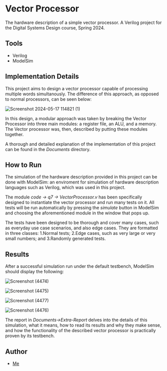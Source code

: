 # Vector Processor

The hardware description of a simple vector processor. A Verilog project for the Digital Systems Design course, Spring 2024.


## Tools
- Verilog
- ModelSim


## Implementation Details

This project aims to design a vector processor capable of processing multiple words simultanously. The difference of this approach, as opposed to normal processors, can be seen below:

![Screenshot 2024-05-17 114821 (1)](https://github.com/mirshaf/vector-processor/assets/119650737/70540880-04c6-444c-9572-6d3186df6aa7)


In this design, a modular approach was taken by breaking the Vector Processor into three main modules: a register file, an ALU, and a memory. The Vector processor was, then, described by putting these modules together. 

A thorough and detailed explanation of the implementation of this project can be found in the *Documents* directory.

## How to Run

The simulation of the hardware description provided in this project can be done with ModelSim: an enviroment for simulation of hardware description languages such as Verilog, which was used in this project. 

The module *code -> q7 -> VectorProcessor.v* has been specifically designed to instantiate the vector processor and run many tests on it. All tests will be run automatically by pressing the *simulate* button in ModelSim and choosing the aforementioned module in the window that pops up. 

The tests have been designed to be thorough and cover many cases, such as everyday use case scenarios, and also edge cases. They are formatted in three classes: 1.Normal tests; 2.Edge cases, such as very large or very small numbers; and 3.Randomly generated tests.

## Results

After a successful simulation run under the default testbench, ModelSim should display the following:

![Screenshot (4474)](https://github.com/mirshaf/vector-processor/assets/119650737/9b60251a-09d2-4aab-8a92-4ecfbb6414ef)

![Screenshot (4475)](https://github.com/mirshaf/vector-processor/assets/119650737/593dd7d8-0496-4772-9620-30d8a6dea242)

![Screenshot (4477)](https://github.com/mirshaf/vector-processor/assets/119650737/c67a966e-7301-4c5e-8913-5378ddcf83a1)

![Screenshot (4476)](https://github.com/mirshaf/vector-processor/assets/119650737/401cb42c-22e5-4887-9c1d-c469a8bc440f)

The report in *Documents->Extra-Report* delves into the details of this simulation, what it means, how to read its results and why they make sense, and how the functionality of the described vector processor is practically proven by its testbench.

## Author
- [Me](https://github.com/mirshaf)


